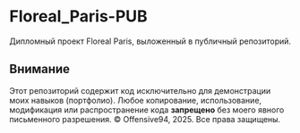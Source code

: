 # Floreal_Paris-PUB
Дипломный проект Floreal Paris, выложенный в публичный репозиторий.
## Внимание
Этот репозиторий содержит код исключительно для демонстрации моих навыков (портфолио). 
Любое копирование, использование, модификация или распространение кода **запрещено** без моего явного письменного разрешения.
© Offensive94, 2025. Все права защищены.
